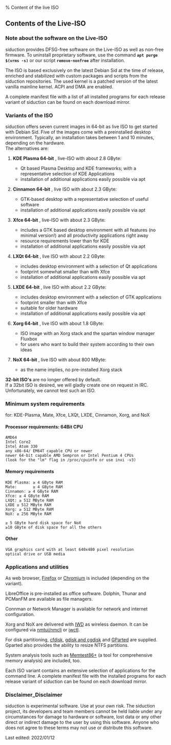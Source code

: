 % Content of the live ISO

## Contents of the Live-ISO

### Note about the software on the Live-ISO

siduction provides DFSG-free software on the Live-ISO as well as non-free firmware. To uninstall proprietary software, use the command **`apt purge $(vrms -s)`** or our script **`remove-nonfree`** after installation.

The ISO is based exclusively on the latest Debian Sid at the time of release, enriched and stabilized with custom packages and scripts from the siduction repositories. The used kernel is a patched version of the latest vanilla mainline kernel. ACPI and DMA are enabled.

A complete manifest file with a list of all installed programs for each release variant of siduction can be found on each download mirror.

### Variants of the ISO

siduction offers seven current images in 64-bit as live ISO to get started with Debian Sid. Five of the images come with a preinstalled desktop environment. Typically, an installation takes between 1 and 10 minutes, depending on the hardware.  
The alternatives are:

1. **KDE Plasma 64-bit** , live-ISO with about 2.8 GByte:
    - Qt based Plasma Desktop and KDE frameworks; with a representative selection of KDE Applications  
    - installation of additional applications easily possible via apt  

2. **Cinnamon 64-bit** , live ISO with about 2.3 GByte:
     - GTK-based desktop with a representative selection of useful software  
     - installation of additional applications easily possible via apt  

3. **Xfce 64-bit** , live-ISO with about 2.3 GByte:
    - includes a GTK based desktop environment with all features (no minimal version!) and all productivity applications right away  
    - resource requirements lower than for KDE  
    - installation of additional applications easily possible via apt  

4. **LXQt 64-bit** , live ISO with about 2.2 GByte:
     - includes desktop environment with a selection of Qt applications  
     - footprint somewhat smaller than with Xfce  
     - installation of additional applications easily possible via apt  

5. **LXDE 64-bit** , live ISO with about 2.2 GByte:
     - includes desktop environment with a selection of GTK applications  
     - footprint smaller than with Xfce  
     - suitable for older hardware  
     - installation of additional applications easily possible via apt  

6. **Xorg 64-bit** , live ISO with about 1.8 GByte:
      - ISO image with an Xorg stack and the spartan window manager Fluxbox  
      - for users who want to build their system according to their own ideas  

7. **NoX 64-bit** , live ISO with about 800 MByte: 
      - as the name implies, no pre-installed Xorg stack  

**32-bit ISO's** are no longer offered by default.  
If a 32bit ISO is desired, we will gladly create one on request in IRC. Unfortunately, we cannot test such an ISO.

### Minimum system requirements

for: KDE-Plasma, Mate, Xfce, LXQt, LXDE, Cinnamon, Xorg, and NoX

#### Processor requirements: 64Bit CPU

    AMD64  
    Intel Core2  
    Intel Atom 330  
    any x86-64/ EM64T capable CPU or newer  
    newer 64-bit capable AMD Sempron or Intel Pentium 4 CPUs  
    (look for the "lm" flag in /proc/cpuinfo or use inxi -v3)

#### Memory requirements

    KDE Plasma: ≥ 4 GByte RAM
    Mate:       ≥ 4 GByte RAM
    Cinnamon: ≥ 4 GByte RAM
    Xfce: ≥ 4 GByte RAM
    LXQt: ≥ 512 MByte RAM
    LXDE ≥ 512 MByte RAM
    Xorg: ≥ 512 MByte RAM
    NoX: ≥ 256 MByte RAM

    ≥ 5 GByte hard disk space for NoX
    ≥10 GByte of disk space for all the others

#### Other

    VGA graphics card with at least 640x480 pixel resolution  
    optical drive or USB media

### Applications and utilities

As web browser, [Firefox](https://mozilla.org) or [Chromium](https://chromium.woolyss.com/download/de/#linux) is included (depending on the variant).

LibreOffice is pre-installed as office software. Dolphin, Thunar and PCManFM are available as file managers.

Connman or Network Manager is available for network and internet configuration.

Xorg and NoX are delivered with [IWD](0502-inet-iwd_en.md#iwd-instead-of-wpa_supplicant) as wireless daemon. It can be configured via [nmtui/nmcli](0501-inet-nm-cli_en.md#network-manager-command-line-tool) or [iwctl](0502-inet-iwd_en.md#iwd-instead-of-wpa_supplicant). 

For disk partitioning, [cfdisk](./0314-part-cfdisk_en.md#partitioning-with-fdisk), [gdisk and cgdisk](./0313-part-gdisk_en.md#partitioning-with-gdisk) and [GParted](./0312-part-gparted_en.md#partitioning-with-gparted) are supplied. Gparted also provides the ability to resize NTFS partitions.

System analysis tools such as [Memtest86+](http://www.memtest.org/) (a tool for comprehensive memory analysis) are included, too.

Each ISO variant contains an extensive selection of applications for the command line. A complete manifest file with the installed programs for each release variant of siduction can be found on each download mirror.

### Disclaimer_Disclaimer

siduction is experimental software. Use at your own risk. The siduction project, its developers and team members cannot be held liable under any circumstances for damage to hardware or software, lost data or any other direct or indirect damage to the user by using this software. Anyone who does not agree to these terms may not use or distribute this software.

<div id="rev">Last edited: 2022/01/12</div>
